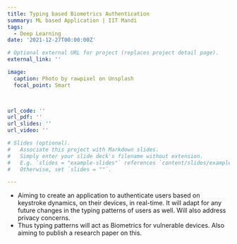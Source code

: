 ```yaml
---
title: Typing based Biometrics Authentication
summary: ML based Application | IIT Mandi
tags:
  - Deep Learning
date: '2021-12-27T00:00:00Z'

# Optional external URL for project (replaces project detail page).
external_link: ''

image:
  caption: Photo by rawpixel on Unsplash
  focal_point: Smart


   
url_code: ''
url_pdf: ''
url_slides: ''
url_video: ''

# Slides (optional).
#   Associate this project with Markdown slides.
#   Simply enter your slide deck's filename without extension.
#   E.g. `slides = "example-slides"` references `content/slides/example-slides.md`.
#   Otherwise, set `slides = ""`.

---
```

* Aiming to create an application to authenticate users based on keystroke dynamics, on their devices, in real-time. It will adapt for any future changes in the typing patterns of users as well. Will also address privacy concerns.
* Thus typing patterns will act as Biometrics for vulnerable devices. Also aiming to publish a research paper on this.

